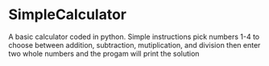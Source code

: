 # SimpleCalculator
A basic calculator coded in python.
Simple instructions
pick numbers 1-4 to choose between addition, subtraction, mutiplication, and division
then enter two whole numbers and the progam will print the solution
